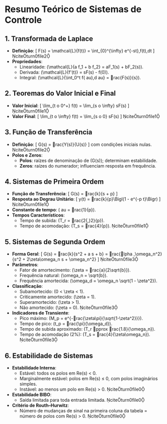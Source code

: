 # Resumo Teórico de Sistemas de Controle

## 1. Transformada de Laplace
- **Definição**: 
  \[
    F(s) = \mathcal{L}\{f(t)\} = \int_{0}^{\infty} e^{-st}\,f(t)\,dt
  \] citeturn0file2
- **Propriedades**:
  - Linearidade: \(\mathcal{L}\{a f_1 + b f_2\} = aF_1(s) + bF_2(s)\).
  - Derivada: \(\mathcal{L}\{f'(t)\} = sF(s) - f(0)\).
  - Integral: \(\mathcal{L}\{\int_0^t f(	au)\,d	au\} = rac{F(s)}{s}\).

## 2. Teoremas do Valor Inicial e Final
- **Valor Inicial**:
  \[
    \lim_{t 	o 0^+} f(t) = \lim_{s 	o \infty} sF(s)
  \] citeturn0file1
- **Valor Final**:
  \[
    \lim_{t 	o \infty} f(t) = \lim_{s 	o 0} sF(s)
  \] citeturn0file1

## 3. Função de Transferência
- **Definição**: 
  \[
    G(s) = rac{Y(s)}{U(s)}
  \]
  com condições iniciais nulas. citeturn0file2
- **Polos e Zeros**:
  - **Polos**: raízes de denominação de \(G(s)\); determinam estabilidade.
  - **Zeros**: raízes do numerador; influenciam resposta em frequência.

## 4. Sistemas de Primeira Ordem
- **Função de Transferência**:
  \[
    G(s) = rac{k}{s + p}
  \]
- **Resposta ao Degrau Unitário**:
  \[
    y(t) = rac{k}{p}\Bigl(1 - e^{-p t}\Bigr)
  \] citeturn0file1
- **Constante de tempo**:
  \(	au = rac{1}{p}\).
- **Tempos Característicos**:
  - Tempo de subida: \(T_r = rac{2{,}2}{p}\).
  - Tempo de acomodação: \(T_s = rac{4}{p}\). citeturn0file1

## 5. Sistemas de Segunda Ordem
- **Forma Geral**:
  \[
    G(s) = rac{k}{s^2 + a s + b}
      = rac{lpha \,\omega_n^2}{s^2 + 2\zeta\omega_n s + \omega_n^2}
  \] citeturn0file3
- **Parâmetros**:
  - Fator de amortecimento: \(\zeta = rac{a}{2\sqrt{b}}\).
  - Frequência natural: \(\omega_n = \sqrt{b}\).
  - Frequência amortecida: \(\omega_d = \omega_n \sqrt{1 - \zeta^2}\).
- **Classificação**:
  - Subamortecido: \(0 < \zeta < 1\).
  - Criticamente amortecido: \(\zeta = 1\).
  - Superamortecido: \(\zeta > 1\).
  - Não amortecido: \(\zeta = 0\). citeturn0file3
- **Indicadores de Transiente**:
  - Pico máximo: \(M_p = e^{-rac{\zeta\pi}{\sqrt{1-\zeta^2}}}\).
  - Tempo de pico: \(t_p = rac{\pi}{\omega_d}\).
  - Tempo de subida aproximado: \(T_r pprox rac{1.8}{\omega_n}\).
  - Tempo de acomodação (2%): \(T_s = rac{4}{\zeta\omega_n}\). citeturn0file3

## 6. Estabilidade de Sistemas
- **Estabilidade Interna**:
  - Estável: todos os polos em Re(s) < 0.
  - Marginalmente estável: polos em Re(s) ≤ 0, com polos imaginários simples.
  - Instável: ao menos um polo em Re(s) > 0. citeturn0file0
- **Estabilidade BIBO**:
  - Saída limitada para toda entrada limitada. citeturn0file0
- **Critério de Routh–Hurwitz**:
  - Número de mudanças de sinal na primeira coluna da tabela = número de polos com Re(s) > 0. citeturn0file0
